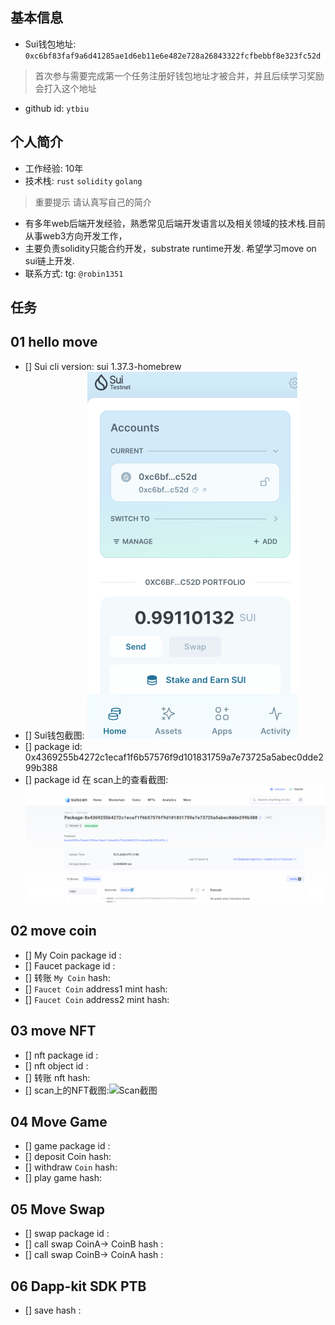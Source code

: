 ## 基本信息
- Sui钱包地址: `0xc6bf83faf9a6d41285ae1d6eb11e6e482e728a26843322fcfbebbf8e323fc52d`
> 首次参与需要完成第一个任务注册好钱包地址才被合并，并且后续学习奖励会打入这个地址
- github id: `ytbiu`

## 个人简介
- 工作经验: 10年
- 技术栈: `rust` `solidity` `golang`
> 重要提示 请认真写自己的简介
- 有多年web后端开发经验，熟悉常见后端开发语言以及相关领域的技术栈.目前从事web3方向开发工作，
- 主要负责solidity只能合约开发，substrate runtime开发. 希望学习move on sui链上开发.
- 联系方式: tg: `@robin1351`

## 任务

##   01 hello move
- [] Sui cli version: sui 1.37.3-homebrew
- [] Sui钱包截图: ![Sui钱包截图](./images/wallet.png)
- [] package id: 0x4369255b4272c1ecaf1f6b57576f9d101831759a7e73725a5abec0dde299b388
- [] package id 在 scan上的查看截图:![Scan截图](./images/packageId.png)

##   02 move coin
- [] My Coin package id :
- [] Faucet package id :
- [] 转账 `My Coin` hash:
- [] `Faucet Coin` address1 mint hash:
- [] `Faucet Coin` address2 mint hash:

##   03 move NFT
- [] nft package id :
- [] nft object id :
- [] 转账 nft  hash:
- [] scan上的NFT截图:![Scan截图](./images/你的图片地址)

##   04 Move Game
- [] game package id :
- [] deposit Coin hash:
- [] withdraw `Coin` hash:
- [] play game hash:

##   05 Move Swap
- [] swap package id :
- [] call swap CoinA-> CoinB  hash :
- [] call swap CoinB-> CoinA  hash :

##   06 Dapp-kit SDK PTB
- [] save hash :

